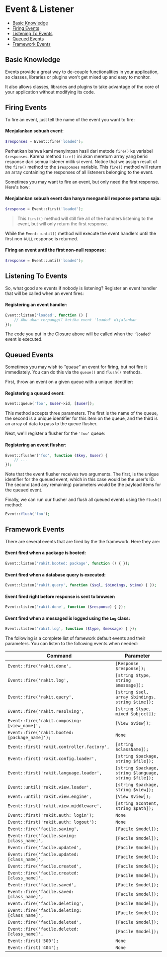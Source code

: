 # Event & Listener

<!-- MarkdownTOC autolink="true" autoanchor="true" levels="2,3" bracket="round" lowercase="only_ascii" -->

- [Basic Knowledge](#pengetahuan-dasar)
- [Firing Events](#menjalankan-event)
- [Listening To Events](#me-listen-sebuah-event)
- [Queued Events](#antrian-event)
- [Framework Events](#framework-event)

<!-- /MarkdownTOC -->


<a id="pengetahuan-dasar"></a>
## Basic Knowledge

Events provide a great way to de-couple functionalities in your application,
so classes, libraries or plugins won't get mixed up and easy to monitor.


It also allows classes, libraries and plugins to take advantage of the core of your application
without modifying its code.



<a id="menjalankan-event"></a>
## Firing Events

To fire an event, just tell the name of the event you want to fire:

#### Menjalankan sebuah event:

```php
$responses = Event::fire('loaded');
```

Perhatikan bahwa kami menyimpan hasil dari metode `fire()` ke variabel `$responses`. Karena
method `fire()` ini akan mereturn array yang berisi response dari semua listener milik si event.
Notice that we assign result of the `fire()` method to the `$responses` variable.
This `fire()` method will return an array containing the responses of all listeners belonging to the event.


Sometimes you may want to fire an event, but only need the first response. Here's how:


#### Menjalankan sebuah event dan hanya mengambil response pertama saja:

```php
$response = Event::first('loaded');
```

>  This `first()` method will still fire all of the handlers listening to the event,
    but will only return the first response.

While the `Event::until()` method will execute the event handlers until
the first non-`NULL` response is returned.


#### Firing an event until the first non-null response:

```php
$response = Event::until('loaded');
```


<a id="me-listen-sebuah-event"></a>
## Listening To Events

So, what good are events if nobody is listening? Register an event handler that
will be called when an event fires:

#### Registering an event handler:

```php
Event::listen('loaded', function () {
    // Aku akan terpanggil ketika event 'loaded' dijalankan
});
```

The code you put in the Closure above will be called when the `'loaded'` event is executed.



<a id="antrian-event"></a>
## Queued Events

Sometimes you may wish to _"queue"_ an event for firing, but not fire it immediately.
You can do this via the `queue()` and `flush()` methods.


First, throw an event on a given queue with a unique identifier:

#### Registering a queued event:

```php
Event::queue('foo', $user->id, [$user]);
```

This method accepts three parameters. The first is the name of the queue,
the second is a unique identifier for this item on the queue,
and the third is an array of data to pass to the queue flusher.

Next, we'll register a flusher for the `'foo'` queue:

#### Registering an event flusher:

```php
Event::flusher('foo', function ($key, $user) {
    // ...
});
```

Note that the event flusher receives two arguments.
The first, is the unique identifier for the queued event,
which in this case would be the user's ID.
The second (and any remaining) parameters would be the payload items for the queued event.

Finally, we can run our flusher and flush all queued events using the `flush()` method:

```php
Event::flush('foo');
```

<a id="framework-event"></a>
## Framework Events

There are several events that are fired by the the framework. Here they are:

#### Event fired when a package is booted:

```php
Event::listen('rakit.booted: package', function () { });
```

#### Event fired when a database query is executed:

```php
Event::listen('rakit.query', function ($sql, $bindings, $time) { });
```

#### Event fired right before response is sent to browser:

```php
Event::listen('rakit.done', function ($response) { });
```

#### Event fired when a messaged is logged using the `Log` class:

```php
Event::listen('rakit.log', function ($type, $message) { });
```


The following is a complete list of famework default events and their parameters.
You can listen to the following events when needed:


| Command                                         | Parameter                                              |
| ----------------------------------------------- | -----------------------------------------------------  |
| `Event::fire('rakit.done',`                     | `[Response $response]);`                               |
| `Event::fire('rakit.log',`                      | `[string $type, string $message]);`                    |
| `Event::fire('rakit.query',`                    | `[string $sql, array $bindings, string $time]);`       |
| `Event::fire('rakit.resolving',`                | `[string $type, mixed $object]);`                      |
| `Event::fire('rakit.composing: [view_name]',`   | `[View $view]);`                                       |
| `Event::fire('rakit.booted: [package_name]');`  | `None`                                                 |
| `Event::first('rakit.controller.factory',`      | `[string $className]);`                                |
| `Event::first('rakit.config.loader',`           | `[string $package, string $file]);`                    |
| `Event::first('rakit.language.loader',`         | `[string $package, string $language, string $file]);`  |
| `Event::until('rakit.view.loader',`             | `[string $package, string $view]);`                    |
| `Event::until('rakit.view.engine',`             | `[View $view]);`                                       |
| `Event::first('rakit.view.middleware',`         | `[string $content, string $path]);`                    |
| `Event::first('rakit.auth: login');`            | `None`                                                 |
| `Event::first('rakit.auth: logout');`           | `None`                                                 |
| `Event::fire('facile.saving',`                  | `[Facile $model]);`                                    |
| `Event::fire('facile.saving: [class_name]',`    | `[Facile $model]);`                                    |
| `Event::fire('facile.updated',`                 | `[Facile $model]);`                                    |
| `Event::fire('facile.updated: [class_name]',`   | `[Facile $model]);`                                    |
| `Event::fire('facile.created',`                 | `[Facile $model]);`                                    |
| `Event::fire('facile.created: [class_name]',`   | `[Facile $model]);`                                    |
| `Event::fire('facile.saved',`                   | `[Facile $model]);`                                    |
| `Event::fire('facile.saved: [class_name]',`     | `[Facile $model]);`                                    |
| `Event::fire('facile.deleting',`                | `[Facile $model]);`                                    |
| `Event::fire('facile.deleting: [class_name]',`  | `[Facile $model]);`                                    |
| `Event::fire('facile.deleted',`                 | `[Facile $model]);`                                    |
| `Event::fire('facile.deleted: [class_name]',`   | `[Facile $model]);`                                    |
| `Event::first('500');`                          | `None`                                                 |
| `Event::first('404');`                          | `None`                                                 |
